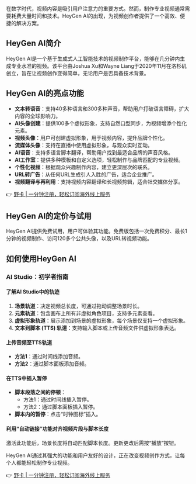 在数字时代，视频内容是吸引用户注意力的重要方式。然而，制作专业视频通常需要耗费大量时间和技术。HeyGen AI的出现，为视频创作者提供了一个高效、便捷的解决方案。

## HeyGen AI简介

HeyGen AI是一个基于生成式人工智能技术的视频制作平台，能够在几分钟内生成专业水准的视频。该平台由Joshua Xu和Wayne Liang于2020年11月在洛杉矶创立，旨在让视频创作变得简单，无论用户是否具备技术背景。

## HeyGen AI的亮点功能

- **文本转语音**：支持40多种语言和300多种声音，帮助用户打破语言障碍，扩大内容的全球影响力。
- **AI头像创建**：提供100多个虚拟形象，支持自然口型同步，为视频增添个性化元素。
- **视频头像**：用户可创建虚拟形象，用于视频内容，提升品牌个性化。
- **流媒体头像**：支持在直播中使用虚拟形象，与观众实时互动。
- **AI语音**：支持多语言脚本翻译，帮助用户找到最适合品牌的声音风格。
- **AI工作室**：提供多种模板和自定义选项，轻松制作与品牌匹配的专业视频。
- **个性化视频**：根据观众兴趣制作内容，建立更深层次的联系。
- **URL转广告**：从任何URL生成引人入胜的广告，适合企业推广。
- **视频翻译与再利用**：支持视频内容翻译和长视频剪辑，适合社交媒体分享。

👉 [野卡 | 一分钟注册，轻松订阅海外线上服务](https://bit.ly/bewildcard)

## HeyGen AI的定价与试用

HeyGen AI提供免费试用，用户可体验其功能。免费版包括一次免费积分、最长1分钟的视频制作、访问120多个公共头像，以及URL转视频功能。

## 如何使用HeyGen AI

### AI Studio：初学者指南

#### 了解AI Studio中的轨迹

1. **场景轨道**：决定视频总长度，可通过拖动调整场景时长。
2. **元素轨道**：包含画布上所有非虚拟角色项目，支持多元素查看。
3. **虚拟形象轨道**：展示添加到场景的虚拟形象，每个场景仅支持一个虚拟形象。
4. **文本到脚本 (TTS) 轨道**：支持输入脚本或上传音频文件供虚拟形象表达。

#### 上传音频至TTS轨道

- **方法1**：通过时间线添加音频。
- **方法2**：通过脚本面板添加音频。

#### 在TTS中插入暂停

- **脚本段落之间的停顿**：
  - 方法1：通过时间线插入暂停。
  - 方法2：通过脚本面板插入暂停。
- **脚本内的暂停**：点击“时钟图标”插入。

#### 利用“自动链接”功能对齐视频片段与脚本长度

激活此功能后，场景长度将自动匹配脚本长度。更新更改后需按“播放”按钮。

HeyGen AI通过其强大的功能和用户友好的设计，正在改变视频创作方式，让每个人都能轻松制作专业视频。

👉 [野卡 | 一分钟注册，轻松订阅海外线上服务](https://bit.ly/bewildcard)